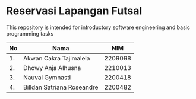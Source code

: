 # Reservasi Lapangan Futsal
This repository is intended for introductory software engineering and basic programming tasks

| No | Nama | NIM |
| --- | --- | --- |
| 1. | Akwan Cakra Tajimalela | 2209098 |
| 2. | Dhowy Anja Alhusna | 2210013 |
| 3. | Nauval Gymnasti | 2200418 |
| 4. | Billdan Satriana Roseandre | 2200482 |
